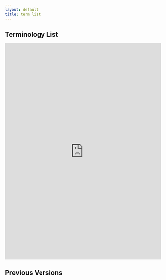 ```yaml
---
layout: default
title: term list
---
```


## Terminology List

<iframe src="https://docs.google.com/spreadsheets/d/e/2PACX-1vR4Nu5qcY0roDZK1ArS3ubQsuZQTZM5tiGp6EQXx-ydi0B9oTvjCgsbq8fqRltVy2J6olcE5ThTVFCz/pubhtml?widget=true&amp;headers=false" style="width: 100%;height: 700px; border: none;"></iframe>

## Previous Versions
